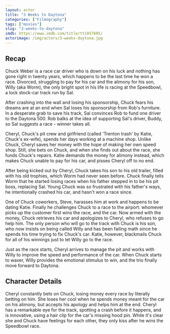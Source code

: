 ```yaml
---
layout: actor
title: "3 Weeks to Daytona"
categories: ["Filmography"]
tags: ["movies"]
slug: "3-weeks-to-daytona"
imdb: https://www.imdb.com/title/tt1857605/
actorimage: /img/actors/3-weeks-daytona.jpg
---
```


## Recap

Chuck Weber is a race car driver who is down on his luck and nothing has gone right in twenty years, which happens to be the last time he won a race. Divorced, struggling to pay for his car and the alimony for his son, Willy (aka Worm), the only bright spot in his life is racing at the Speedbowl, a lock stock-car track run by Sal.

After crashing into the wall and losing his sponsorship, Chuck fears his dreams are at an end when Sal loses his sponsorship from Rob's furniture. In a desperate grab to save his track, Sal convinces Rob to fund one driver to the Daytona 500. Rob balks at the idea of supporting Sal's driver, Buddy, so Sal suggests a race - winner takes all.

Cheryl, Chuck's pit crew and girlfriend (called 'Trenton trash' by Katie, Chuck's ex-wife), spends her days working at a machine shop. Unlike Chuck, Cheryl saves her money with the hope of making her own speed shop. Still, she bets on Chuck, and when she finds out about the race, she funds Chuck's repairs. Katie demands the money for alimony instead, which makes Chuck unable to pay for his car, and pisses Cheryl off to no end.

After being kicked out by Cheryl, Chuck takes his son to his old trailer, filled with his old trophies, which Worm had never seen before. Chuck finally tells Worm that he started losing races when his father stepped in to be his pit boss, replacing Sal. Young Chuck was so frustrated with his father's ways, he intentionally crashed his car, and hasn't won a race since.

One of Chuck coworkers, Steve, harasses him at work and happens to be dating Katie. Finally he challenges Chuck to a race to the airport: whomever picks up the customer first wins the race, and the car. Now armed with the money, Chuck retrieves his car and apologizes to Cheryl, who refuses to go help him. The only person who will go to the track with Chuck is his son, who now insists on being called Willy and has been failing math since he spends his time trying to fix Chuck's car. Katie, however, blackmails Chuck for all of his winnings just to let Willy go to the race.

Just as the race starts, Cheryl arrives to manage the pit and works with Willy to improve the speed and performance of the car. When Chuck starts to waver, Willy provides the emotional stimulus to win, and the trio finally move forward to Daytona.

## Character Details

Cheryl constantly bets on Chuck, losing money every race by literally betting on him. She loses her cool when he spends money meant for the car on his alimony, but accepts his apology and helps him at the end. Cheryl has a remarkable eye for the track, spotting a crash before it happens, and is innovative, using a hair clip for the car's missing hood pin. While it's clear she and Chuck have feelings for each other, they only kiss after he wins the Speedbowl race.
